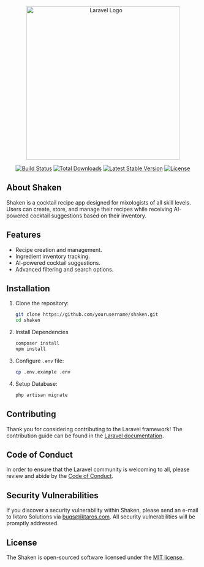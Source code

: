 <p align="center">
	<a href="https://shaken.iktaros.com/" target="_blank">
		<img src="https://raw.githubusercontent.com/laravel/art/master/logo-lockup/5%20SVG/2%20CMYK/1%20Full%20Color/laravel-logolockup-cmyk-red.svg" width="400" alt="Laravel Logo">
	</a>
</p>

<p align="center">
	<a href="https://github.com/laravel/framework/actions">
		<img src="https://github.com/laravel/framework/workflows/tests/badge.svg" alt="Build Status"></a>
	<a href="https://packagist.org/packages/laravel/framework"><img src="https://img.shields.io/packagist/dt/laravel/framework" alt="Total Downloads"></a>
	<a href="https://packagist.org/packages/laravel/framework"><img src="https://img.shields.io/packagist/v/laravel/framework" alt="Latest Stable Version"></a>
	<a href="https://packagist.org/packages/laravel/framework"><img src="https://img.shields.io/packagist/l/laravel/framework" alt="License"></a>
</p>

## About Shaken

Shaken is a cocktail recipe app designed for mixologists of all skill levels. Users can create, store, and manage their recipes while receiving AI-powered cocktail suggestions based on their inventory.

## Features
- Recipe creation and management. 
- Ingredient inventory tracking. 
- AI-powered cocktail suggestions. 
- Advanced filtering and search options.

## Installation 


1. Clone the repository:
	```bash
	git clone https://github.com/yourusername/shaken.git 
	cd shaken
	```
2. Install Dependencies
	```bash
	composer install 
	npm install
	```
3. Configure ```.env``` file:
	```bash
	cp .env.example .env
	```
4. Setup Database:
	```bash
	php artisan migrate
	```


## Contributing

Thank you for considering contributing to the Laravel framework! The contribution guide can be found in the [Laravel documentation](https://laravel.com/docs/contributions).

## Code of Conduct

In order to ensure that the Laravel community is welcoming to all, please review and abide by the [Code of Conduct](https://laravel.com/docs/contributions#code-of-conduct).

## Security Vulnerabilities

If you discover a security vulnerability within Shaken, please send an e-mail to Iktaro Solutions via [bugs@iktaros.com](mailto:bugs@iktaros.com). All security vulnerabilities will be promptly addressed.

## License

The Shaken is open-sourced software licensed under the [MIT license](https://opensource.org/licenses/MIT).
<!--stackedit_data:
eyJoaXN0b3J5IjpbOTI5OTU4ODgxLDQwNDY2NTA1OSwxNTE4Mj
Y1MjgyLC05OTY4MTE4ODldfQ==
-->
